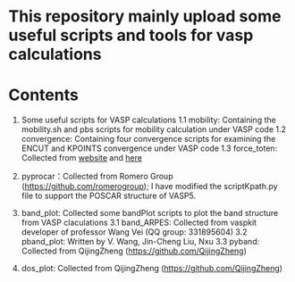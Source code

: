 # This repository mainly upload some useful scripts and tools for vasp calculations
# Contents

1. Some useful scripts for VASP calculations
   1.1 mobility: Containing the mobility.sh and pbs scripts for mobility calculation under VASP code
   1.2 convergence: Containing four convergence scripts for examining the ENCUT and KPOINTS convergence under VASP code
   1.3 force_toten: Collected from [website](https://mp.weixin.qq.com/s?__biz=MzU5NDk2NTQzNQ==&mid=2247483924&idx=1&sn=b1f1145a77c1c2a08fc67d06a0fca2e4&chksm=fe7864c0c90fedd6989cd23884d6111eed90d7ad7e6182e4a42ce25fb570f9501a2f0cef87d7&mpshare=1&scene=1&srcid=11199HZiy5xYxtXVX6l8jx9j&sharer_sharetime=1575021319332&sharer_shareid=134886378a054646a604754944c4a131&pass_ticket=C6R9wAAPcs0%2B9YcISyTFoSf5zRqr8aO0xAY1q9gNLT3%2FeBQisFKyF7ugywxXA7p1#rd) and [here](http://blog.sina.com.cn/s/blog_b364ab230102vxj8.html)

2. pyprocar：Collected from Romero Group (https://github.com/romerogroup); 
   I have modified the scriptKpath.py file to support the POSCAR structure of VASP5.

3. band_plot: Collected some bandPlot scripts to plot the band structure from VASP claculations
   3.1 band_ARPES: Collected from vaspkit developer of professor Wang Vei (QQ group: 331895604)
   3.2 pband_plot: Written by V. Wang, Jin-Cheng Liu, Nxu
   3.3 pyband: Collected from QijingZheng (https://github.com/QijingZheng)

4. dos_plot: Collected from QijingZheng (https://github.com/QijingZheng)
